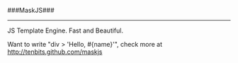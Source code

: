 ###MaskJS###

----------
JS Template Engine. Fast and Beautiful.

Want to write "div > 'Hello, #{name}'", check more at http://tenbits.github.com/maskjs



